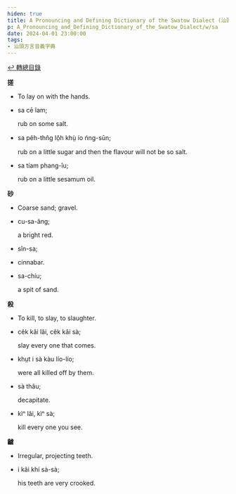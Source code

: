 ```yaml
---
hiden: true
title: A Pronouncing and Defining Dictionary of the Swatow Dialect (汕頭方言音義字典) / sa
p: A_Pronouncing_and_Defining_Dictionary_of_the_Swatow_Dialect/w/sa
date: 2024-04-01 23:00:00
tags: 
- 汕頭方言音義字典
---
```


[↩️ 轉總目錄](/A_Pronouncing_and_Defining_Dictionary_of_the_Swatow_Dialect)


**搓**
- To lay on with the hands.

- sa cē îam;

  rub on some salt.

- sa pêh-thn̂g lô̤h khṳ̀ ío ńng-sūn;

  rub on a little sugar and then the flavour will not be so salt.

- sa tíam phang-îu;

  rub on a little sesamum oil.

**砂**
- Coarse sand; gravel.

- cu-sa-âng;

  a bright red.

- sîn-sa;

- cinnabar.

- sa-chíu;

  a spit of sand.

**殺**
- To kill, to slay, to slaughter.

- cêk kâi lâi, cêk kâi sà;

  slay every one that comes.

- khṳt i sà kàu lío-lío;

  were all killed off by them.

- sà thâu;

  decapitate.

- kìⁿ lâi, kìⁿ sà;

  kill every one you see.

**䶥**
- Irregular, projecting teeth.

- i kâi khí sà-sà;

  his teeth are very crooked.